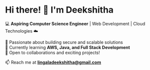 # Hi there! 👋 I'm Deekshitha  

💻 **Aspiring Computer Science Engineer** | Web Development | Cloud Technologies ☁️  

🔹 Passionate about building secure and scalable solutions  
🔹 Currently learning **AWS, Java, and Full Stack Development**  
🔹 Open to collaborations and exciting projects!  

📫 Reach me at **lingaladeekshitha@gmail.com**  

